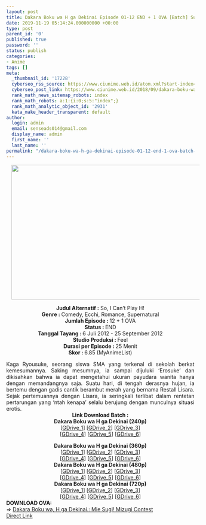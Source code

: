 ```yaml
---
layout: post
title: Dakara Boku wa H ga Dekinai Episode 01-12 END + 1 OVA [Batch] Subtitle Indonesia
date: 2019-11-19 05:14:24.000000000 +00:00
type: post
parent_id: '0'
published: true
password: ''
status: publish
categories:
- Anime
tags: []
meta:
  _thumbnail_id: '17228'
  cyberseo_rss_source: https://www.ciunime.web.id/atom.xml?start-index=2701&max-results=150
  cyberseo_post_link: https://www.ciunime.web.id/2018/09/dakara-boku-wa-h-ga-dekinai-episode-01.html
  rank_math_news_sitemap_robots: index
  rank_math_robots: a:1:{i:0;s:5:"index";}
  rank_math_analytic_object_id: '2931'
  kata_make_header_transparent: default
author:
  login: admin
  email: senseads014@gmail.com
  display_name: admin
  first_name: ''
  last_name: ''
permalink: "/dakara-boku-wa-h-ga-dekinai-episode-01-12-end-1-ova-batch-subtitle-indonesia/"
---
```

<div class="separator" style="clear: both; text-align: center;"><a href="https://2.bp.blogspot.com/-im1jroaULO0/XAd84fKe-WI/AAAAAAAADVU/Rj4OVZ7fDgQTwxgkZEz4f6zTTEQbYKTGgCLcBGAs/s1600/Dakara%2BBoku%2Bwa%2BH%2Bga%2BDekinai%2B-%2BCiunime.png" imageanchor="1" style="margin-left: 1em; margin-right: 1em;"><img border="0" data-original-height="720" data-original-width="1280" height="360" src="{{ site.baseurl }}/assets/2019/11/Dakara%2BBoku%2Bwa%2BH%2Bga%2BDekinai%2B-%2BCiunime.png" width="640" /></a></div>
<p>
<div style="text-align: center;"><b>Judul Alternatif :</b> So, I Can’t Play H!</div>
<div style="text-align: center;"><b><b>Genre : </b></b><b></b>Comedy, Ecchi, Romance, Supernatural</div>
<div style="text-align: center;"><b>Jumlah Episode : </b>12 + 1 OVA<br /><b>Status :&nbsp;</b>END<br /><b>Tanggal Tayang : </b><b></b><b></b>6 Juli 2012 - 25 September 2012<br /><b>Studio Produksi : </b><b></b>Feel<br /><b>Durasi per Episode :&nbsp;</b>25 Menit</div>
<div style="text-align: center;"><b>Skor :&nbsp;</b>6.85 (MyAnimeList)</div>
<p>
<div style="text-align: justify;">Kaga Ryousuke, seorang siswa SMA yang terkenal di sekolah berkat kemesumannya. Saking mesumnya, ia sampai dijuluki ‘Erosuke’ dan dikisahkan bahwa ia dapat mengetahui ukuran payudara wanita hanya dengan memandangnya saja. Suatu hari, di tengah derasnya hujan, ia bertemu dengan gadis cantik berambut merah yang bernama Restall Lisara. Sejak pertemuannya dengan Lisara, ia seringkali terlibat dalam rentetan pertarungan yang ‘ntah kenapa’ selalu berujung dengan munculnya situasi erotis.</div>
<div style="text-align: justify;"></div>
<div style="text-align: justify;"></div>
<div style="text-align: justify;">
<div style="text-align: center;"><b>Link Download Batch :</b></div>
<div style="text-align: center;">
<div style="text-align: center;"><b>Dakara Boku wa H ga Dekinai (240p)</b></div>
<div style="text-align: center;">[<a href="https://drive.google.com/uc?id=15tNYdF_3IxVp-E3A4lNqwSZ2UsDHKPqZ" target="_blank" rel="noopener">GDrive_1</a>] [<a href="https://drive.google.com/uc?id=1tq3V1mVB6ZgUPi5OSjn2sqy8p30WAmsT" target="_blank" rel="noopener">GDrive_2</a>] [<a href="https://drive.google.com/uc?id=1h6rm4dFH_cmeZceX6iM1nBOJxeTwSleB" target="_blank" rel="noopener">GDrive_3</a>]<br />[<a href="https://drive.google.com/uc?id=1qACMisBn9KgRxTyCChhSmsGHe5PBQC2h" target="_blank" rel="noopener">GDrive_4</a>] [<a href="https://drive.google.com/uc?export=download&amp;id=1kuJfnOgxwG9K5lcoCf4w0ihzm2F9n3Y8" target="_blank" rel="noopener">GDrive_5</a>] [<a href="https://drive.google.com/uc?id=1llDdHrEsZPOM4CuPhweqnbUxdz-WJEw2" target="_blank" rel="noopener">GDrive_6</a>]</div>
<p></div>
<div style="text-align: center;"><b>Dakara Boku wa H ga Dekinai (360p)</b></div>
<div style="text-align: center;">[<a href="https://drive.google.com/uc?id=1Ly6-DCnu6Xlnk95caCi1mdvPOz9NrJlr" target="_blank" rel="noopener">GDrive_1</a>] [<a href="https://drive.google.com/uc?id=1_MdiBa7mfav4DkAtP4t_fwaHhpiU307Y" target="_blank" rel="noopener">GDrive_2</a>] [<a href="https://drive.google.com/uc?id=1GhYXlGlFh6aF402NEAZsDHLarZunbiQF" target="_blank" rel="noopener">GDrive_3</a>]<br />[<a href="https://drive.google.com/uc?id=1Zmi3whsi5KmHczASYF2KEZdrgnoPhSTg" target="_blank" rel="noopener">GDrive_4</a>] [<a href="https://drive.google.com/uc?id=1v5KwV18EGEOnrDpQkMPEdA3Q-FnW9cgf" target="_blank" rel="noopener">GDrive_5</a>] [<a href="https://drive.google.com/uc?export=download&amp;id=18Z4U7jjLOEmuuJUDtxtWluXT-m21EV4V" target="_blank" rel="noopener">GDrive_6</a>]</div>
<div style="text-align: center;"></div>
<div style="text-align: center;"><b>Dakara Boku wa H ga Dekinai (480p)</b><br />[<a href="https://drive.google.com/uc?id=1_4oprVoMzkx_pOnJ7N1QxWyy-fCy0JkZ" target="_blank" rel="noopener">GDrive_1</a>] [<a href="https://drive.google.com/uc?id=1OC_u3XvyvvtRL6u0q7IQd8XHA89o3tXV" target="_blank" rel="noopener">GDrive_2</a>] [<a href="https://drive.google.com/uc?id=17H3vuV1Jeb9F0wWhg7gSBuMLJqxzONyz" target="_blank" rel="noopener">GDrive_3</a>]<br />[<a href="https://drive.google.com/uc?id=1FXtZaxvdc1sDQkQ1DRsmPUHM6ZBuXbdz" target="_blank" rel="noopener">GDrive_4</a>] [<a href="https://drive.google.com/uc?id=1oA0fTtbvPsJ0YjYHGghVyg6X0BkGwuNz" target="_blank" rel="noopener">GDrive_5</a>] [<a href="https://drive.google.com/uc?export=download&amp;id=1ZO7MjoexnsveI1l82NVYzR1mvFThUyDL" target="_blank" rel="noopener">GDrive_6</a>]</div>
<div style="text-align: center;"><b>Dakara Boku wa H ga Dekinai (720p)</b><br />[<a href="https://drive.google.com/uc?id=1qXN8K7NhlzZvLQh-L2dF_OWTCLRg1QiF" target="_blank" rel="noopener">GDrive_1</a>] [<a href="https://drive.google.com/uc?id=11CEPleCqfirb21_eXwiivYhN5N3CDpct" target="_blank" rel="noopener">GDrive_2</a>] [<a href="https://drive.google.com/uc?id=1zxj3tfhrVrYq1aDzJRub8iwJHLAN-mLR" target="_blank" rel="noopener">GDrive_3</a>]<br />[<a href="https://drive.google.com/uc?id=1BgzzdqbMSuRq3y5YvFJ4fv3fmNKzKHz1" target="_blank" rel="noopener">GDrive_4</a>] [<a href="https://drive.google.com/uc?id=1FcYjuTSg_1C_Bj6OC5iCyVYdJGHIYqQc" target="_blank" rel="noopener">GDrive_5</a>] [<a href="https://drive.google.com/uc?export=download&amp;id=1-kkmnLfZXcCIJgcDgN3mpGNvh12cLj0l" target="_blank" rel="noopener">GDrive_6</a>]
<div style="text-align: left;"></div>
<div style="text-align: left;"></div>
<div style="text-align: left;"><b>DOWNLOAD OVA:</b></div>
<div style="text-align: left;"></div>
<div style="text-align: left;">=&gt;&nbsp;<a href="https://www.ciunime.web.id/2019/08/dakara-boku-wa-h-ga-dekinai-mie-sugi.html" target="_blank" rel="noopener">Dakara Boku wa, H ga Dekinai.: Mie Sugi! Mizugi Contest</a></div>
<div style="text-align: left;"></div>
</div>
</div>
<link rel="stylesheet" href="https://cdnjs.cloudflare.com/ajax/libs/font-awesome/4.7.0/css/font-awesome.min.css" />
<div class="divbtn"> <a href="https://handymansurrender.com/fihup8buzv?key=94550f7ce39444073321dde3b8782f97" class="btn"><i class="fa fa-download"></i> Direct Link</a> </div>
